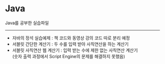 # Java
Java를 공부한 실습파일

----------------------

- 자바의 정석 실습예제 : 책 코드와 동영상 강의 코드 따로 분리 예정
- 서블릿 간단한 계산기 : 두 수를 입력 받아 사칙연산을 하는 계산기
- 서블릿 사칙연산 웹 계산기 : 입력 받는 수에 제한 없는 사칙연산 계산기<br>
(숫자 출력 과정에서 Script Engine의 문제를 해결하지 못했음)
